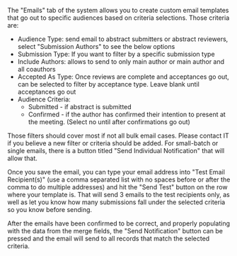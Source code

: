 The "Emails" tab of the system allows you to create custom email templates that go out to specific audiences based on criteria selections. 
Those criteria are: 
- Audience Type: send email to abstract submitters or abstract reviewers, select "Submission Authors" to see the below options    
- Submission Type: If you want to filter by a specific submission type    
- Include Authors: allows to send to only main author or main author and all coauthors    
- Accepted As Type: Once reviews are complete and acceptances go out, can be selected to filter by acceptance type. Leave blank until acceptances go out   
- Audience Criteria: 
	- Submitted - if abstract is submitted
	- Confirmed - if the author has confirmed their intention to present at the meeting. (Select no until after confirmations go out)

Those filters should cover most if not all bulk email cases. Please contact IT if you believe a new filter or criteria should be added. For small-batch or single emails, there is a button titled "Send Individual Notification" that will allow that.

Once you save the email, you can type your email address into "Test Email Recipient(s)" (use a comma separated list with no spaces before or after the comma to do multiple addresses) and hit the "Send Test" button on the row where your template is. That will send 3 emails to the test recipients only, as well as let you know how many submissions fall under the selected criteria so you know before sending.

After the emails have been confirmed to be correct, and properly populating with the data from the merge fields, the "Send Notification" button can be pressed and the email will send to all records that match the selected criteria.